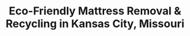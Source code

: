 ---
layout: location.njk
title: "Eco-Friendly Mattress Removal & Recycling in Kansas City, Missouri"
metaDescription: "Professional mattress removal and eco-friendly recycling in Kansas City, MO. Next-day pickup serving all neighborhoods from River Market to Country Club Plaza with certified environmental disposal."
permalink: /mattress-removal/missouri/kansas-city/
state: "Missouri"
stateSlug: "missouri"
city: "Kansas City"
citySlug: "kansas-city"
zip: "64108"
latitude: 39.0997
longitude: -94.5786
tier: 1
population: 508394
businessLicense: "MO-KC-2025-001"
pricing:
  oneItem: 125
  twoItems: 155
  threeItems: 180
  isPopular: twoItems
serviceArea: "Kansas City, Missouri metro area including Independence, Blue Springs, Lee's Summit, and surrounding Jackson County communities"
neighborhoods: [
  {
    "name": "River Market District",
    "zipCodes": ["64105", "64116"]
  },
  {
    "name": "Crossroads Arts District", 
    "zipCodes": ["64108"]
  },
  {
    "name": "Downtown/Power & Light District",
    "zipCodes": ["64105", "64106"]
  },
  {
    "name": "18th and Vine Historic District",
    "zipCodes": ["64108", "64109"]
  },
  {
    "name": "Pendleton Heights",
    "zipCodes": ["64116", "64120"]
  },
  {
    "name": "Crown Center",
    "zipCodes": ["64108"]
  },
  {
    "name": "Country Club Plaza",
    "zipCodes": ["64111", "64112"]
  },
  {
    "name": "Midtown/Westport",
    "zipCodes": ["64111", "64108"]
  },
  {
    "name": "Brookside",
    "zipCodes": ["64113", "64130"]
  },
  {
    "name": "Waldo",
    "zipCodes": ["64114", "64130"]
  },
  {
    "name": "Northland",
    "zipCodes": ["64116", "64118", "64155"]
  },
  {
    "name": "Northeast District",
    "zipCodes": ["64116", "64117", "64120"]
  },
  {
    "name": "East Kansas City",
    "zipCodes": ["64124", "64126", "64127"]
  },
  {
    "name": "Southland",
    "zipCodes": ["64131", "64132", "64134"]
  },
  {
    "name": "Ward Parkway Corridor",
    "zipCodes": ["64112", "64113"]
  },
  {
    "name": "Historic Northeast",
    "zipCodes": ["64116", "64117"]
  },
  {
    "name": "Union Hill",
    "zipCodes": ["64108"]
  },
  {
    "name": "Quality Hill",
    "zipCodes": ["64105", "64108"]
  },
  {
    "name": "Columbus Park",
    "zipCodes": ["64105", "64108"]
  },
  {
    "name": "West Bottoms",
    "zipCodes": ["64105", "64108"]
  }
]
zipCodes:
  - "64105"
  - "64106"
  - "64108"
  - "64109"
  - "64111"
  - "64112"
  - "64113"
  - "64114"
  - "64116"
  - "64117"
  - "64118"
  - "64120"
  - "64124"
  - "64126"
  - "64127"
  - "64130"
  - "64131"
  - "64132"
  - "64134"
  - "64155"
recyclingPartners:
  - "Missouri Department of Natural Resources Licensed Facilities"
  - "Regional Material Recovery Centers"
  - "Jackson County Environmental Services"
nearbyCities:
  - name: "Independence"
    slug: "independence"
    distance: 10
    isSuburb: true
  - name: "Blue Springs"
    slug: "blue-springs"
    distance: 25
    isSuburb: true  
  - name: "Lee's Summit"
    slug: "lees-summit"
    distance: 20
    isSuburb: true
reviews:
  count: 347
  featured:
    - text: "Downtown loft renovation meant disposing of three king mattresses from our converted warehouse space. Scheduling around Union Station events and Plaza traffic requires local expertise, which these guys clearly have. They navigated our freight elevator restrictions and coordinated perfectly with building management. Professional service that understands Kansas City's unique urban logistics."
      author: "Marcus Chen"
      neighborhood: "Crossroads Arts District"
    - text: "Next-day pickup exactly as promised. Clean truck, courteous team."
      author: "Sarah"
      neighborhood: "Brookside"
    - text: "My elderly father lives in one of those beautiful old Victorian homes in Pendleton Heights - steep front steps, narrow hallways, the works. The removal team was incredibly patient and careful, taking time to protect the original hardwood floors and vintage woodwork. They even helped rearrange furniture afterward. Service that respects both the customer and Kansas City's architectural heritage."
      author: "Jennifer Washington-Miller"
      neighborhood: "Pendleton Heights"
faqs:
  - question: "How quickly can you pick up mattresses in Kansas City?"
    answer: "Next-day pickup throughout the Kansas City metro area. We coordinate around downtown events, Chiefs and Royals games, and Plaza shopping district traffic patterns for optimal scheduling."
  - question: "Do you serve all Kansas City neighborhoods?"
    answer: "Yes, from River Market lofts to Country Club Plaza condos, Crossroads Arts District studios to Northland suburban homes - complete metro coverage with neighborhood-specific expertise."
  - question: "What's included in your $125 mattress pickup service?"
    answer: "Complete eco-friendly service: pickup from any location, loading, transportation, and certified recycling. No hidden fees for downtown access challenges or historic district considerations."
  - question: "How does your service compare to Kansas City's 311 bulk pickup?"
    answer: "City bulk pickup through 311 requires 48-hour advance scheduling and follows limited routes. We provide same-day or next-day service with flexible timing that works around your schedule, not government collection schedules."
  - question: "Can you handle pickup from downtown high-rises and lofts?"
    answer: "Absolutely. We're experienced with downtown Kansas City building requirements, from Power & Light District parking restrictions to Crossroads warehouse freight elevators and Crown Center security protocols."
  - question: "Do you provide eco-friendly mattress disposal?"
    answer: "Yes, we prioritize recycling over landfill disposal. Missouri lacks state mattress recycling programs like California, so we partner with certified facilities to maximize material recovery and environmental impact."
  - question: "Are you licensed for mattress removal in Jackson County?"
    answer: "Fully licensed and compliant with Missouri Department of Natural Resources regulations and Jackson County waste management requirements, with proper documentation for all disposals."
  - question: "Can you work around Kansas City events and traffic?"
    answer: "Our local expertise includes coordinating around Chiefs/Royals games, Plaza events, River Market festivals, and downtown business district traffic patterns for seamless service delivery."

pageContent:
  heroDescription: "Professional mattress removal and eco-friendly recycling serving Kansas City's diverse neighborhoods since 2010. Next-day pickup from River Market lofts to Country Club Plaza condos, with certified environmental disposal throughout Missouri's largest city."
  aboutService: "Kansas City's urban landscape demands specialized mattress removal expertise. From navigating downtown high-rise logistics in the Power & Light District to maneuvering through Crossroads Arts District warehouse conversions, our service adapts to this city's unique challenges. Missouri's largest city presents everything from historic Victorian homes in Pendleton Heights requiring careful stair navigation to modern Northland suburban developments with HOA protocols. Since Republic Services handles most residential waste but requires appointments for bulk items through Kansas City's 311 system, residents need faster, more flexible alternatives. Our eco-friendly approach addresses the environmental consciousness growing throughout Kansas City's neighborhoods, from sustainability-focused River Market businesses to environmentally aware Country Club Plaza residents. We coordinate around the city's dynamic rhythm - Chiefs and Royals games that flood downtown, Plaza shopping district traffic, and the constant energy of a metropolitan area serving over 2.2 million people."
  serviceAreasIntro: "From Missouri River waterfront developments to Ward Parkway's tree-lined boulevards, we provide comprehensive mattress pickup throughout Kansas City's 20+ distinct neighborhoods:"
  regulationsCompliance: "Kansas City and Jackson County maintain specific bulk waste regulations administered through the city's 311 system, requiring 48-hour advance scheduling for mattress disposal through official channels. While the city doesn't mandate plastic wrapping for mattresses (unlike some neighboring municipalities), all bulk items must follow Republic Services protocols and Missouri Department of Natural Resources guidelines for proper disposal. The city's bulk pickup program currently directs most items to landfills, though they encourage recycling alternatives. Our licensed service provides a superior environmental option - we handle all regulatory compliance while prioritizing certified recycling facilities over landfill disposal. This approach aligns with Kansas City's growing sustainability initiatives and provides the documented environmental compliance that downtown businesses, property management companies, and eco-conscious residents require. Unlike government routes restricted to specific collection areas and schedules, our service adapts to Kansas City's diverse neighborhood access challenges, from downtown parking restrictions to suburban gated community protocols."
  environmentalImpact: "Kansas City sits at the heart of America's transportation network, making environmental responsibility essential for preserving the Missouri River ecosystem and regional air quality. Unlike states with comprehensive mattress recycling programs, Missouri relies on private initiatives to maximize material recovery from the estimated 400,000+ mattresses discarded annually in the Kansas City metro area. Our certified recycling partnerships divert approximately 80% of mattress materials from regional landfills - steel springs become construction materials for Kansas City's growing urban development, while foam components support Midwest manufacturing through specialized processing networks. This eco-friendly approach serves Kansas City's diverse constituencies: from environmentally conscious Crossroads Arts District residents to sustainability-focused businesses in Crown Center, from historic preservation efforts in Pendleton Heights to green building initiatives throughout the metro. Our documented recycling process provides environmental compliance essential for property managers serving downtown lofts, suburban developments, and the growing number of eco-certified buildings throughout Kansas City's expanding urban core."
  howItWorksScheduling: "Next-day appointments throughout Kansas City and Jackson County metro area. We coordinate around downtown events, sports schedules, and neighborhood-specific logistics with local timing expertise."
  howItWorksService: "Licensed team handles removal using professional equipment designed for Kansas City's urban challenges - from downtown high-rise service elevators to historic district narrow staircases and suburban accessibility requirements."
  howItWorksDisposal: "Mattresses are transported to certified recycling facilities supporting Missouri's environmental goals and Kansas City's commitment to sustainable urban development throughout the metro region."
  sidebarStats:
    mattressesRemoved: "8,421"
---